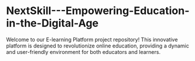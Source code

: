 # NextSkill---Empowering-Education-in-the-Digital-Age

Welcome to our E-learning Platform project repository! This innovative platform is designed to revolutionize online education, providing a dynamic and user-friendly environment for both educators and learners.
